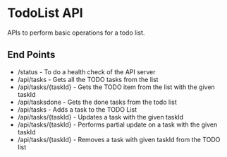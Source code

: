 # TodoList API
APIs to perform basic operations for a todo list.

## End Points
* /status - To do a health check of the API server
* /api/tasks - Gets all the TODO tasks from the list
* /api/tasks/{taskId} - Gets the TODO item from the list with the given taskId
* /api/tasksdone - Gets the done tasks from the todo list
* /api/tasks - Adds a task to the TODO List
* /api/tasks/{taskId} - Updates a task  with the given taskId
* /api/tasks/{taskId} - Performs partial update on a task with the given taskId
* /api/tasks/{taskId} - Removes a task with given taskId from the TODO list

